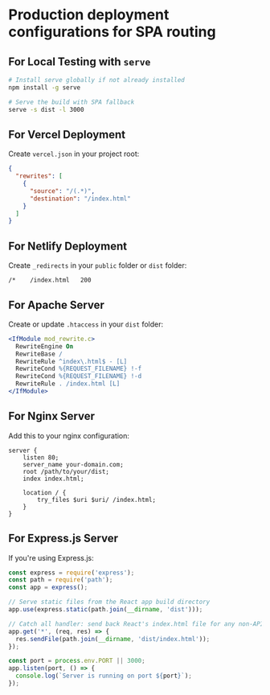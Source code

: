 # Production deployment configurations for SPA routing

## For Local Testing with `serve`
```bash
# Install serve globally if not already installed
npm install -g serve

# Serve the build with SPA fallback
serve -s dist -l 3000
```

## For Vercel Deployment
Create `vercel.json` in your project root:

```json
{
  "rewrites": [
    {
      "source": "/(.*)",
      "destination": "/index.html"
    }
  ]
}
```

## For Netlify Deployment
Create `_redirects` in your `public` folder or `dist` folder:

```
/*    /index.html   200
```

## For Apache Server
Create or update `.htaccess` in your `dist` folder:

```apache
<IfModule mod_rewrite.c>
  RewriteEngine On
  RewriteBase /
  RewriteRule ^index\.html$ - [L]
  RewriteCond %{REQUEST_FILENAME} !-f
  RewriteCond %{REQUEST_FILENAME} !-d
  RewriteRule . /index.html [L]
</IfModule>
```

## For Nginx Server
Add this to your nginx configuration:

```nginx
server {
    listen 80;
    server_name your-domain.com;
    root /path/to/your/dist;
    index index.html;

    location / {
        try_files $uri $uri/ /index.html;
    }
}
```

## For Express.js Server
If you're using Express.js:

```javascript
const express = require('express');
const path = require('path');
const app = express();

// Serve static files from the React app build directory
app.use(express.static(path.join(__dirname, 'dist')));

// Catch all handler: send back React's index.html file for any non-API routes
app.get('*', (req, res) => {
  res.sendFile(path.join(__dirname, 'dist/index.html'));
});

const port = process.env.PORT || 3000;
app.listen(port, () => {
  console.log(`Server is running on port ${port}`);
});
```
